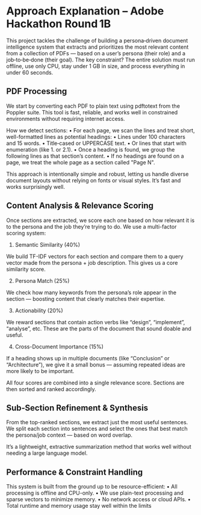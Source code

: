# Approach Explanation – Adobe Hackathon Round 1B

This project tackles the challenge of building a persona‑driven document intelligence system that extracts and prioritizes the most relevant content from a collection of PDFs — based on a user’s persona (their role) and a job‑to‑be‑done (their goal). The key constraint? The entire solution must run offline, use only CPU, stay under 1 GB in size, and process everything in under 60 seconds.


## PDF Processing

We start by converting each PDF to plain text using pdftotext from the Poppler suite. This tool is fast, reliable, and works well in constrained environments without requiring internet access.

 How we detect sections:
•	For each page, we scan the lines and treat short,     well-formatted lines as potential headings:
•	Lines under 100 characters and 15 words.
•	Title‑cased or UPPERCASE text.
•	Or lines that start with enumeration (like 1. or 2.1).
•	Once a heading is found, we group the following lines as that section’s content.
•	If no headings are found on a page, we treat the whole page as a section called "Page N".

This approach is intentionally simple and robust, letting us handle diverse document layouts without relying on fonts or visual styles. It’s fast and works surprisingly well.

## Content Analysis & Relevance Scoring

Once sections are extracted, we score each one based on how relevant it is to the persona and the job they’re trying to do. We use a multi-factor scoring system:

1. Semantic Similarity (40%)

We build TF-IDF vectors for each section and compare them to a query vector made from the persona + job description. This gives us a core similarity score.

2. Persona Match (25%)

We check how many keywords from the persona’s role appear in the section — boosting content that clearly matches their expertise.

3. Actionability (20%)

We reward sections that contain action verbs like “design”, “implement”, “analyse”, etc. These are the parts of the document that sound doable and useful.

4. Cross-Document Importance (15%)

If a heading shows up in multiple documents (like “Conclusion” or “Architecture”), we give it a small bonus — assuming repeated ideas are more likely to be important.

All four scores are combined into a single relevance score. Sections are then sorted and ranked accordingly.

## Sub‑Section Refinement & Synthesis

From the top-ranked sections, we extract just the most useful sentences. We split each section into sentences and select the ones that best match the persona/job context — based on word overlap.

It’s a lightweight, extractive summarization method that works well without needing a large language model. 


## Performance & Constraint Handling

This system is built from the ground up to be resource-efficient:
	•	All processing is offline and CPU-only.
	•	We use plain-text processing and sparse vectors to minimize memory.
	•	No network access or cloud APIs.
	•	Total runtime and memory usage stay well within the limits